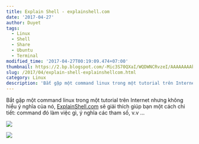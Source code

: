 ```yaml
---
title: Explain Shell - explainshell.com
date: '2017-04-27'
author: Duyet
tags:
  - Linux
  - Shell
  - Share
  - Ubuntu
  - Terminal
modified_time: '2017-04-27T00:19:09.474+07:00'
thumbnail: https://2.bp.blogspot.com/-Mic3S70QXaI/WQDWNCRvzeI/AAAAAAAAkzk/W93LTPJqpNAI_ytExK8g_xuZiTOxMU-HACLcB/s1600/Screenshot%2Bfrom%2B2017-04-27%2B00-17-01.png
slug: /2017/04/explain-shell-explainshellcom.html
category: Linux
description: 'Bắt gặp một command linux trong một tutorial trên Internet nhưng không hiểu ý nghĩa của nó, ExplainShell.com sẽ giải thích giúp bạn một cách chi tiết: command đó làm việc gì, ý nghĩa các tham số, v.v ...'
---
```


Bắt gặp một command linux trong một tutorial trên Internet nhưng không hiểu ý nghĩa của nó, [ExplainShell.com](https://explainshell.com/) sẽ giải thích giúp bạn một cách chi tiết: command đó làm việc gì, ý nghĩa các tham số, v.v ...

[![](https://2.bp.blogspot.com/-Mic3S70QXaI/WQDWNCRvzeI/AAAAAAAAkzk/W93LTPJqpNAI_ytExK8g_xuZiTOxMU-HACLcB/s1600/Screenshot%2Bfrom%2B2017-04-27%2B00-17-01.png)](http://save.duyet.net/GEBJpF)

![](https://1.bp.blogspot.com/-DO7BCGEKybI/WQDWfJtzqjI/AAAAAAAAkzo/_4XUn8ZSN9UEc3nTRZK1SaYg_EcJjtApwCLcB/s1600/Screenshot%2Bfrom%2B2017-04-27%2B00-18-41.png)
